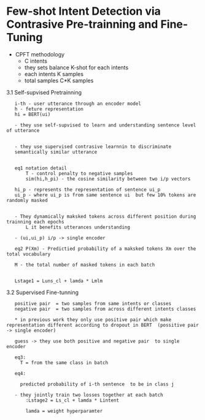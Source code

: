 # Few-shot Intent Detection via Contrasive Pre-trainning and Fine-Tuning 


- CPFT methodology
   - C intents
   - they sets balance K-shot for each intents 
   - each intents K samples 
   - total samples C*K samples



 3.1 Self-supvised Pretrainning 

       i-th - user utterance through an encoder model 
       h - feture representation  
       hi = BERT(ui)
        
       - they use self-supvised to learn and understanding sentence level of utterance 
        
                
       - they use supervised contrasive learnnin to discriminate 
       semantically similar utterance 

       
       eq1 notation detail
           T - control penalty to negative samples
           sim(hi,h_pi) - the cosine similarity between two i/p vectors

       hi_p - represents the representation of sentence ui_p 
       ui_p - where ui_p is from same sentence ui  but few 10% tokens are randomly masked 


       - They dynamically maksked tokens across different position during trainning each epochs  
           L it benefits utterances understanding 

       - (ui,ui_p) i/p -> single encoder 
       
       eq2 P(Xm) - Predictied probability of a maksked tokens Xm over the total vocabulary         

       M - the total number of masked tokens in each batch
        

       Lstage1 = Luns_cl + lamda * Lmlm

 3.2 Supervised Fine-tunning 
          
       positive pair  = two samples from same intents or classes 
       negative pair  = two samples from across different intents classes 

       * in previous work they only use positive pair which make representation different according to dropout in BERT  (possitive pair -> single encoder)        

       guess -> they use both positive and negative pair  to single encoder 

       eq3: 
         T = from the same class in batch

       eq4:

         predicted probability of i-th sentence  to be in class j 

       - they jointly train two losses together at each batch
           :Lstage2 = Ls_cl + lamda * Lintent   
            
           lamda = weight hyperparamter 





